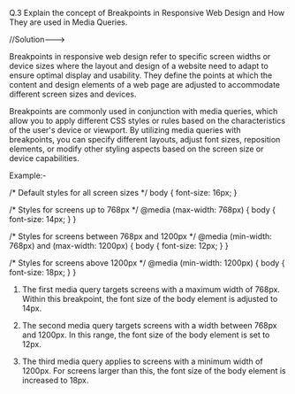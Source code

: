 Q.3 Explain the concept of Breakpoints in Responsive Web Design and How They are used in Media Queries.

//Solution--->

Breakpoints in responsive web design refer to specific screen widths or device sizes where the layout and design of a website need to adapt to ensure optimal display and usability. They define the points at which the content and design elements of a web page are adjusted to accommodate different screen sizes and devices.

Breakpoints are commonly used in conjunction with media queries, which allow you to apply different CSS styles or rules based on the characteristics of the user's device or viewport. By utilizing media queries with breakpoints, you can specify different layouts, adjust font sizes, reposition elements, or modify other styling aspects based on the screen size or device capabilities.

Example:-

/* Default styles for all screen sizes */
body {
  font-size: 16px;
}

/* Styles for screens up to 768px */
@media (max-width: 768px) {
  body {
    font-size: 14px;
  }
}

/* Styles for screens between 768px and 1200px */
@media (min-width: 768px) and (max-width: 1200px) {
  body {
    font-size: 12px;
  }
}

/* Styles for screens above 1200px */
@media (min-width: 1200px) {
  body {
    font-size: 18px;
  }
}

1. The first media query targets screens with a maximum width of 768px. Within this breakpoint, the font size of the body element is adjusted to 14px.

2. The second media query targets screens with a width between 768px and 1200px. In this range, the font size of the body element is set to 12px.

3. The third media query applies to screens with a minimum width of 1200px. For screens larger than this, the font size of the body element is increased to 18px.